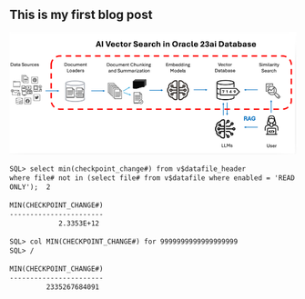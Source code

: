## This is my first blog post

![RAG](/docs/assets/images/Capture.PNG)

 ```tsql
 SQL> select min(checkpoint_change#) from v$datafile_header
where file# not in (select file# from v$datafile where enabled = 'READ ONLY');  2

MIN(CHECKPOINT_CHANGE#)
-----------------------
             2.3353E+12

SQL> col MIN(CHECKPOINT_CHANGE#) for 9999999999999999999
SQL> /

MIN(CHECKPOINT_CHANGE#)
-----------------------
          2335267684091

 ```
